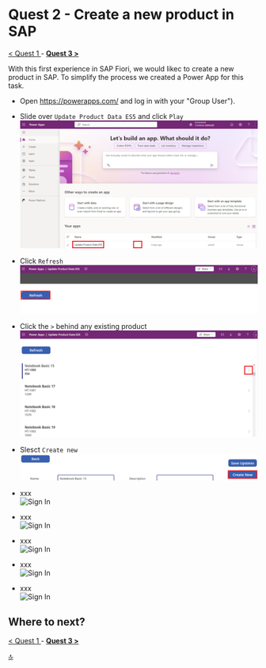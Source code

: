 # Quest 2 - Create a new product in SAP

[ < Quest 1 ](quest1.md) - **[ Quest 3 > ](quest3.md)**

With this first experience in SAP Fiori, we would likec to create a new product in SAP. To simplify the process we created a Power App for this task.

* Open https://powerapps.com/ and log in with your "Group User"). 

* Slide over `Update Product Data ES5` and click `Play` <br>
 ![Sign In](../media/quest2/1-select-app.png) <br>


* Click `Refresh`  <br>
 ![Sign In](../media/quest2/2-refresh.png) <br>

* Click the `>` behind any existing product  <br>
 ![Sign In](../media/quest2/3-refresh-new.png) <br>


* Slesct `Create new`  <br>
 ![Sign In](../media/quest2/4-create-new.png) <br>


* xxx  <br>
 ![Sign In](../xxx) <br>


* xxx  <br>
 ![Sign In](../xxx) <br>


* xxx  <br>
 ![Sign In](../xxx) <br>
 

* xxx  <br>
 ![Sign In](../xxx) <br>
 

* xxx  <br>
 ![Sign In](../xxx) <br>






## Where to next?
[ < Quest 1 ](quest1.md) - **[ Quest 3 > ](quest3.md)**

[🔝](#)
